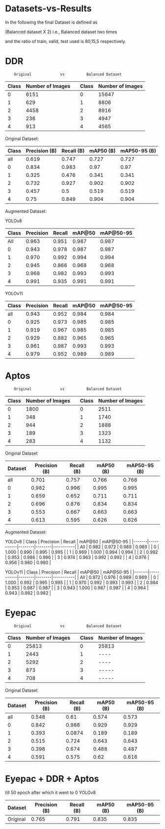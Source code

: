 # Datasets-vs-Results
In the following the final Dataset is defined as

(Balanced dataset X 2) i.e., Balanced dataset two times

and the ratio of train, valid, test used is 80,15,5 respectively.

# DDR

        Original             vs          Balanced Dataset
|Class    | Number of Images ||Class    | Number of Images |
|------------|-------------|---|------------|-------------|
|0           | 6151        |   |0           | 15647       |
|1           | 629         |   |1           | 8806        |
|2           | 4458         |   |2           | 8916        |
|3           | 236         |   |3           | 4947        |
|4           | 913         |   |4           | 4565        |


Original Dataset:

|Class    | Precision (B) | Recall (B) | mAP50 (B) | mAP50-95 (B) |
|------------|-------------|-----------|-----------|-------------|
| all         |   0.619   |   0.747   |   0.727   |   0.727|
 |  0       |    0.834   |   0.983   |    0.97    |   0.97|
 |   1       |   0.325    |  0.476   |   0.341   |   0.341|
 |  2        |    0.732    |  0.927     | 0.902  |    0.902|
 |  3        |     0.457    |    0.5    |  0.519   |   0.519|
|    4       |      0.75   |   0.849    |  0.904   |   0.904|

Augmented Dataset:

YOLOv8

| Class | Precision | Recall | mAP@50 | mAP@50-95 |
|-------|-----------|--------|--------|-----------|
| All   | 0.963     | 0.951  | 0.987  | 0.987     |
| 0     | 0.943     | 0.978  | 0.987  | 0.987     |
| 1     | 0.970     | 0.992  | 0.994  | 0.994     |
| 2     | 0.945     | 0.866  | 0.968  | 0.968     |
| 3     | 0.968     | 0.982  | 0.993  | 0.993     |
| 4     | 0.991     | 0.935  | 0.991  | 0.991     |

YOLOv11

| Class | Precision | Recall | mAP@50 | mAP@50-95 |
|-------|-----------|--------|--------|-----------|
| all   |     0.943 |  0.952 |   0.984 |     0.984|
|0      |    0.925  |  0.973 |  0.985  |    0.985|
|1      |     0.919 |  0.967 |   0.985 |     0.985|
|2      |     0.929 | 0.882  |  0.965  |    0.965|
|3      |    0.961  | 0.987  |  0.993  |    0.993|
|4      |      0.979| 0.952  |  0.989   |   0.989|

# Aptos


        Original             vs          Balanced Dataset
|Class    | Number of Images ||Class    | Number of Images |
|------------|-------------|---|------------|-------------|
|0           | 1800        |   |0           | 2511       |
|1           | 348         |   |1           | 1740        |
|2           | 944         |   |2           | 1888        |
|3           | 189         |   |3           | 1323        |
|4           | 283         |   |4           | 1132        |

Original Dataset

| Dataset       | Precision (B) | Recall (B) | mAP50 (B) | mAP50-95 (B) |
|------------|-------------|-----------|-----------|-------------|
|all     |      0.701   |   0.757   |   0.766  |    0.766 |
|0      |     0.982    |  0.996   |   0.995   |   0.995 |
|1     |        0.659   |   0.652  |    0.711   |   0.711 |
|2     |      0.696   |   0.876   |   0.834  |    0.834 |
|3      |      0.553   |   0.667   |   0.663   |   0.663 |
|4      |      0.613   |   0.595   |   0.626  |    0.626 |


Augmented Dataset:

YOLOv8
| Class | Precision | Recall | mAP@50 | mAP@50-95 |
|-------|-----------|--------|--------|-----------|
| All   | 0.982     | 0.972  | 0.989  | 0.989     |
| 0     | 1.000     | 0.990  | 0.995  | 0.995     |
| 1     | 0.969     | 1.000  | 0.994  | 0.994     |
| 2     | 0.992     | 0.953  | 0.986  | 0.986     |
| 3     | 0.974     | 0.963  | 0.992  | 0.992     |
| 4     | 0.976     | 0.956  | 0.980  | 0.980     |


YOLOv11
| Class | Precision | Recall | mAP@50 | mAP@50-95 |
|-------|-----------|--------|--------|-----------|
| All   | 0.972     | 0.976  | 0.989  | 0.989     |
| 0     | 1.000     | 0.992  | 0.995  | 0.995     |
| 1     | 0.970     | 0.992  | 0.993  | 0.993     |
| 2     | 0.984     | 0.953  | 0.987  | 0.987     |
| 3     | 0.943     | 1.000  | 0.987  | 0.987     |
| 4     | 0.964     | 0.943  | 0.982  | 0.982     |



# Eyepac


        Original             vs          Balanced Dataset
|Class    | Number of Images ||Class    | Number of Images |
|------------|-------------|---|------------|-------------|
|0           | 25813        |   |0           | 25813       |
|1           | 2443         |   |1           | ----        |
|2           | 5292         |   |2           | ----        |
|3           | 873         |   |3           | -----        |
|4           | 708         |   |4           | -----        |


Original Dataset

| Dataset       | Precision (B) | Recall (B) | mAP50 (B) | mAP50-95 (B) |
|------------|-------------|-----------|-----------|-------------|
|all     |      0.548   |   0.61   |   0.574  |    0.573 |
|0      |     0.842    |  0.988   |   0.929   |   0.929 |
|1     |        0.393   |   0.0874  |    0.189   |   0.189 |
|2     |      0.515   |   0.724   |   0.643  |    0.643 |
|3      |      0.398   |   0.674   |   0.488   |   0.487 |
|4      |      0.591   |   0.575   |   0.62  |    0.616 |

# Eyepac + DDR + Aptos
till 50 epoch after which it went to 0
YOLOv8

| Dataset       | Precision (B) | Recall (B) | mAP50 (B) | mAP50-95 (B) |
|------------|-------------|-----------|-----------|-------------|
| Original    | 0.765    | 0.791    | 0.835    | 0.835      |
